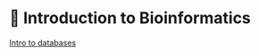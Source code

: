 # 🧬 Introduction to Bioinformatics

<a href="https://github.com/crlnvls/Introduction-to-bioinformatics/tree/main/database">Intro to databases</a>